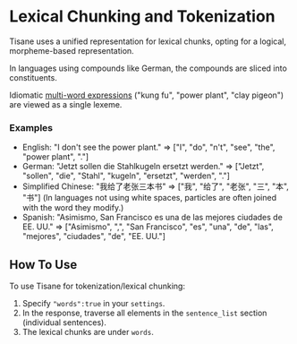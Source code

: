 # Lexical Chunking and Tokenization

Tisane uses a unified representation for lexical chunks, opting for a logical, morpheme-based representation. 

In languages using compounds like German, the compounds are sliced into constituents.  

Idiomatic [multi-word expressions](https://en.wikipedia.org/wiki/Multiword_expression) ("kung fu", "power plant", "clay pigeon") are viewed as a single lexeme.

### Examples
* English: "I don't see the power plant." => ["I", "do", "n't", "see", "the", "power plant", "."]
* German: "Jetzt sollen die Stahlkugeln ersetzt werden." => ["Jetzt", "sollen", "die", "Stahl", "kugeln", "ersetzt", "werden", "."]
* Simplified Chinese: "我给了老张三本书" => ["我", "给了", "老张", "三", "本", "书"] (In languages not using white spaces, particles are often joined with the word they modify.)
* Spanish: "Asimismo, San Francisco es una de las mejores ciudades de EE. UU." => ["Asimismo", ",", "San Francisco", "es", "una", "de", "las", "mejores", "ciudades", "de", "EE. UU."]

## How To Use
To use Tisane for tokenization/lexical chunking:

1. Specify `"words":true` in your `settings`.
2. In the response, traverse all elements in the `sentence_list` section (individual sentences). 
3. The lexical chunks are under `words`.